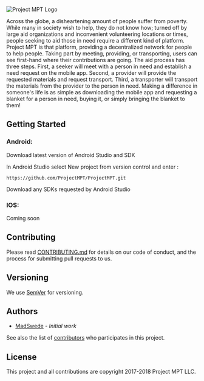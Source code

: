 
![Project MPT Logo](https://raw.githubusercontent.com/MadSwede/ProjectMPT/master/app/src/main/res/drawable-hdpi/logompt.png)


Across the globe, a disheartening amount of people suffer from poverty. While many in society wish to help, they do not know how; turned off by large aid organizations and inconvenient volunteering locations or times, people seeking to aid those in need require a different kind of platform. Project MPT is that platform, providing a decentralized network for people to help people. Taking part by meeting, providing, or transporting, users can see first-hand where their contributions are going. The aid process has three steps. First, a seeker will meet with a person in need and establish a need request on the mobile app. Second, a provider will provide the requested materials and request transport. Third, a transporter will transport the materials from the provider to the person in need. Making a difference in someone's life is as simple as downloading the mobile app and requesting a blanket for a person in need, buying it, or simply bringing the blanket to them!

## Getting Started

### Android: 
Download latest version of Android Studio and SDK

In Android Studio select New project from version control and enter :

```https://github.com/ProjectMPT/ProjectMPT.git```

Download any SDKs requested by Android Studio

### IOS: 
Coming soon

## Contributing

Please read [CONTRIBUTING.md](https://github.com/ProjectMPT/ProjectMPT/blob/master/Contributing.md) for details on our code of conduct, and the process for submitting pull requests to us.

## Versioning

We use [SemVer](http://semver.org/) for versioning. 

## Authors

* [MadSwede](https://github.com/MadSwede) - *Initial work* 

See also the list of [contributors](https://github.com/ProjectMPT/ProjectMPT/graphs/contributors) who participates in this project.

## License

This project and all contributions are copyright 2017-2018 Project MPT LLC.
